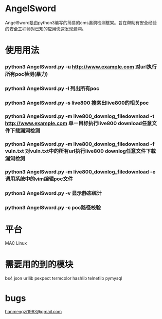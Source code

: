 # AngelSword
AngelSword是由python3编写的简易的cms漏洞检测框架。旨在帮助有安全经验的安全工程师对已知的应用快速发现漏洞。

# 使用用法
### python3 AngelSword.py -u http://www.example.com 对url执行所有poc检测(暴力)
### python3 AngelSword.py -l 列出所有poc
### python3 AngelSword.py -s live800  搜索出live800的相关poc
### python3 AngelSword.py -m live800_downlog_filedownload -t http://www.example.com 单一目标执行live800 download任意文件下载漏洞检测
### python3 AngelSword.py -m live800_downlog_filedownload -f vuln.txt 对vuln.txt中的所有url执行live800 downlog任意文件下载漏洞检测
### python3 AngelSword.py -m live800_downlog_filedownload -e 调用系统中的vim编辑poc文件
### python3 AngelSword.py -v 显示静态统计
### python3 AngelSword.py -c poc路径校验

# 平台
MAC Linux

# 需要用的到的模块
bs4
json
urllib
pexpect
termcolor
hashlib
telnetlib
pymysql

# bugs
hanmengzi1993@gmail.com
